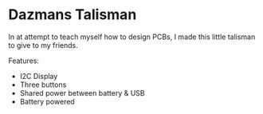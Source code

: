 # Dazmans Talisman

In at attempt to teach myself how to design PCBs, I made this little talisman to give to my friends.

 Features:
 - I2C Display
 - Three buttons
 - Shared power between battery & USB
 - Battery powered


